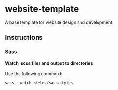 # website-template
A base template for website design and development.

## Instructions

### Sass

#### Watch .scss files and output to directories

Use the following command:

```
sass --watch styles/sass:styles
```